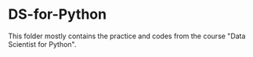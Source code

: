 # DS-for-Python
This folder mostly contains the practice and codes from the course "Data Scientist for Python". 
